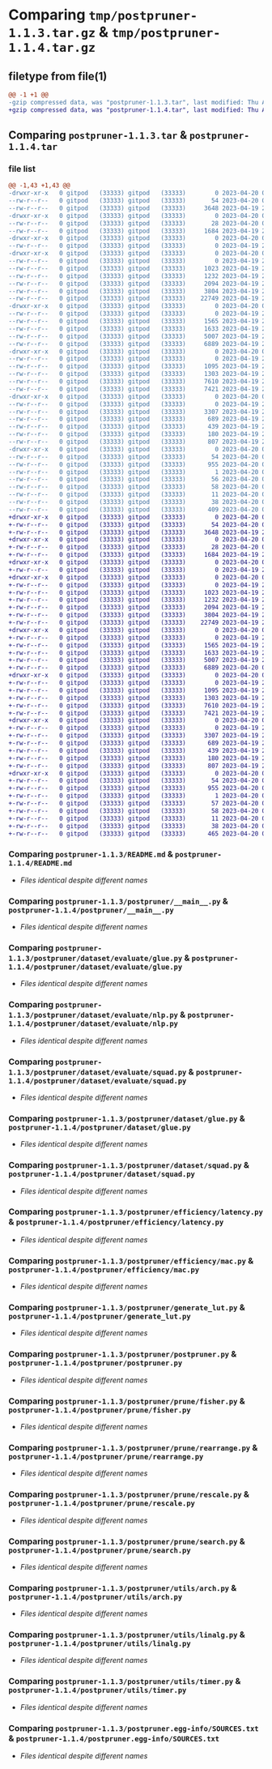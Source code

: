 # Comparing `tmp/postpruner-1.1.3.tar.gz` & `tmp/postpruner-1.1.4.tar.gz`

## filetype from file(1)

```diff
@@ -1 +1 @@
-gzip compressed data, was "postpruner-1.1.3.tar", last modified: Thu Apr 20 06:58:58 2023, max compression
+gzip compressed data, was "postpruner-1.1.4.tar", last modified: Thu Apr 20 07:14:45 2023, max compression
```

## Comparing `postpruner-1.1.3.tar` & `postpruner-1.1.4.tar`

### file list

```diff
@@ -1,43 +1,43 @@
-drwxr-xr-x   0 gitpod   (33333) gitpod   (33333)        0 2023-04-20 06:58:58.691128 postpruner-1.1.3/
--rw-r--r--   0 gitpod   (33333) gitpod   (33333)       54 2023-04-20 06:58:58.691128 postpruner-1.1.3/PKG-INFO
--rw-r--r--   0 gitpod   (33333) gitpod   (33333)     3648 2023-04-19 22:11:32.000000 postpruner-1.1.3/README.md
-drwxr-xr-x   0 gitpod   (33333) gitpod   (33333)        0 2023-04-20 06:58:58.687127 postpruner-1.1.3/postpruner/
--rw-r--r--   0 gitpod   (33333) gitpod   (33333)       28 2023-04-20 06:52:52.000000 postpruner-1.1.3/postpruner/__init__.py
--rw-r--r--   0 gitpod   (33333) gitpod   (33333)     1684 2023-04-19 23:43:36.000000 postpruner-1.1.3/postpruner/__main__.py
-drwxr-xr-x   0 gitpod   (33333) gitpod   (33333)        0 2023-04-20 06:58:58.687127 postpruner-1.1.3/postpruner/dataset/
--rw-r--r--   0 gitpod   (33333) gitpod   (33333)        0 2023-04-19 23:25:18.000000 postpruner-1.1.3/postpruner/dataset/__init__.py
-drwxr-xr-x   0 gitpod   (33333) gitpod   (33333)        0 2023-04-20 06:58:58.687127 postpruner-1.1.3/postpruner/dataset/evaluate/
--rw-r--r--   0 gitpod   (33333) gitpod   (33333)        0 2023-04-19 23:25:18.000000 postpruner-1.1.3/postpruner/dataset/evaluate/__init__.py
--rw-r--r--   0 gitpod   (33333) gitpod   (33333)     1023 2023-04-19 23:29:53.000000 postpruner-1.1.3/postpruner/dataset/evaluate/glue.py
--rw-r--r--   0 gitpod   (33333) gitpod   (33333)     1232 2023-04-19 23:31:54.000000 postpruner-1.1.3/postpruner/dataset/evaluate/nlp.py
--rw-r--r--   0 gitpod   (33333) gitpod   (33333)     2094 2023-04-19 23:29:53.000000 postpruner-1.1.3/postpruner/dataset/evaluate/squad.py
--rw-r--r--   0 gitpod   (33333) gitpod   (33333)     3804 2023-04-19 22:11:32.000000 postpruner-1.1.3/postpruner/dataset/glue.py
--rw-r--r--   0 gitpod   (33333) gitpod   (33333)    22749 2023-04-19 22:11:32.000000 postpruner-1.1.3/postpruner/dataset/squad.py
-drwxr-xr-x   0 gitpod   (33333) gitpod   (33333)        0 2023-04-20 06:58:58.687127 postpruner-1.1.3/postpruner/efficiency/
--rw-r--r--   0 gitpod   (33333) gitpod   (33333)        0 2023-04-19 23:25:18.000000 postpruner-1.1.3/postpruner/efficiency/__init__.py
--rw-r--r--   0 gitpod   (33333) gitpod   (33333)     1565 2023-04-19 22:11:32.000000 postpruner-1.1.3/postpruner/efficiency/latency.py
--rw-r--r--   0 gitpod   (33333) gitpod   (33333)     1633 2023-04-19 22:11:32.000000 postpruner-1.1.3/postpruner/efficiency/mac.py
--rw-r--r--   0 gitpod   (33333) gitpod   (33333)     5007 2023-04-19 23:29:53.000000 postpruner-1.1.3/postpruner/generate_lut.py
--rw-r--r--   0 gitpod   (33333) gitpod   (33333)     6889 2023-04-19 23:44:10.000000 postpruner-1.1.3/postpruner/postpruner.py
-drwxr-xr-x   0 gitpod   (33333) gitpod   (33333)        0 2023-04-20 06:58:58.691128 postpruner-1.1.3/postpruner/prune/
--rw-r--r--   0 gitpod   (33333) gitpod   (33333)        0 2023-04-19 23:25:18.000000 postpruner-1.1.3/postpruner/prune/__init__.py
--rw-r--r--   0 gitpod   (33333) gitpod   (33333)     1095 2023-04-19 23:29:53.000000 postpruner-1.1.3/postpruner/prune/fisher.py
--rw-r--r--   0 gitpod   (33333) gitpod   (33333)     1303 2023-04-19 22:11:32.000000 postpruner-1.1.3/postpruner/prune/rearrange.py
--rw-r--r--   0 gitpod   (33333) gitpod   (33333)     7610 2023-04-19 23:29:53.000000 postpruner-1.1.3/postpruner/prune/rescale.py
--rw-r--r--   0 gitpod   (33333) gitpod   (33333)     7421 2023-04-19 23:29:53.000000 postpruner-1.1.3/postpruner/prune/search.py
-drwxr-xr-x   0 gitpod   (33333) gitpod   (33333)        0 2023-04-20 06:58:58.691128 postpruner-1.1.3/postpruner/utils/
--rw-r--r--   0 gitpod   (33333) gitpod   (33333)        0 2023-04-19 23:25:18.000000 postpruner-1.1.3/postpruner/utils/__init__.py
--rw-r--r--   0 gitpod   (33333) gitpod   (33333)     3307 2023-04-19 22:11:32.000000 postpruner-1.1.3/postpruner/utils/arch.py
--rw-r--r--   0 gitpod   (33333) gitpod   (33333)      689 2023-04-19 22:11:32.000000 postpruner-1.1.3/postpruner/utils/linalg.py
--rw-r--r--   0 gitpod   (33333) gitpod   (33333)      439 2023-04-19 22:11:32.000000 postpruner-1.1.3/postpruner/utils/meter.py
--rw-r--r--   0 gitpod   (33333) gitpod   (33333)      180 2023-04-19 22:11:32.000000 postpruner-1.1.3/postpruner/utils/schedule.py
--rw-r--r--   0 gitpod   (33333) gitpod   (33333)      807 2023-04-19 22:11:32.000000 postpruner-1.1.3/postpruner/utils/timer.py
-drwxr-xr-x   0 gitpod   (33333) gitpod   (33333)        0 2023-04-20 06:58:58.687127 postpruner-1.1.3/postpruner.egg-info/
--rw-r--r--   0 gitpod   (33333) gitpod   (33333)       54 2023-04-20 06:58:58.000000 postpruner-1.1.3/postpruner.egg-info/PKG-INFO
--rw-r--r--   0 gitpod   (33333) gitpod   (33333)      955 2023-04-20 06:58:58.000000 postpruner-1.1.3/postpruner.egg-info/SOURCES.txt
--rw-r--r--   0 gitpod   (33333) gitpod   (33333)        1 2023-04-20 06:58:58.000000 postpruner-1.1.3/postpruner.egg-info/dependency_links.txt
--rw-r--r--   0 gitpod   (33333) gitpod   (33333)       56 2023-04-20 06:58:58.000000 postpruner-1.1.3/postpruner.egg-info/entry_points.txt
--rw-r--r--   0 gitpod   (33333) gitpod   (33333)       58 2023-04-20 06:58:58.000000 postpruner-1.1.3/postpruner.egg-info/requires.txt
--rw-r--r--   0 gitpod   (33333) gitpod   (33333)       11 2023-04-20 06:58:58.000000 postpruner-1.1.3/postpruner.egg-info/top_level.txt
--rw-r--r--   0 gitpod   (33333) gitpod   (33333)       38 2023-04-20 06:58:58.691128 postpruner-1.1.3/setup.cfg
--rw-r--r--   0 gitpod   (33333) gitpod   (33333)      409 2023-04-20 06:58:53.000000 postpruner-1.1.3/setup.py
+drwxr-xr-x   0 gitpod   (33333) gitpod   (33333)        0 2023-04-20 07:14:45.914296 postpruner-1.1.4/
+-rw-r--r--   0 gitpod   (33333) gitpod   (33333)       54 2023-04-20 07:14:45.914296 postpruner-1.1.4/PKG-INFO
+-rw-r--r--   0 gitpod   (33333) gitpod   (33333)     3648 2023-04-19 22:11:32.000000 postpruner-1.1.4/README.md
+drwxr-xr-x   0 gitpod   (33333) gitpod   (33333)        0 2023-04-20 07:14:45.906296 postpruner-1.1.4/postpruner/
+-rw-r--r--   0 gitpod   (33333) gitpod   (33333)       28 2023-04-20 07:08:02.000000 postpruner-1.1.4/postpruner/__init__.py
+-rw-r--r--   0 gitpod   (33333) gitpod   (33333)     1684 2023-04-19 23:43:36.000000 postpruner-1.1.4/postpruner/__main__.py
+drwxr-xr-x   0 gitpod   (33333) gitpod   (33333)        0 2023-04-20 07:14:45.910296 postpruner-1.1.4/postpruner/dataset/
+-rw-r--r--   0 gitpod   (33333) gitpod   (33333)        0 2023-04-19 23:25:18.000000 postpruner-1.1.4/postpruner/dataset/__init__.py
+drwxr-xr-x   0 gitpod   (33333) gitpod   (33333)        0 2023-04-20 07:14:45.910296 postpruner-1.1.4/postpruner/dataset/evaluate/
+-rw-r--r--   0 gitpod   (33333) gitpod   (33333)        0 2023-04-19 23:25:18.000000 postpruner-1.1.4/postpruner/dataset/evaluate/__init__.py
+-rw-r--r--   0 gitpod   (33333) gitpod   (33333)     1023 2023-04-19 23:29:53.000000 postpruner-1.1.4/postpruner/dataset/evaluate/glue.py
+-rw-r--r--   0 gitpod   (33333) gitpod   (33333)     1232 2023-04-19 23:31:54.000000 postpruner-1.1.4/postpruner/dataset/evaluate/nlp.py
+-rw-r--r--   0 gitpod   (33333) gitpod   (33333)     2094 2023-04-19 23:29:53.000000 postpruner-1.1.4/postpruner/dataset/evaluate/squad.py
+-rw-r--r--   0 gitpod   (33333) gitpod   (33333)     3804 2023-04-19 22:11:32.000000 postpruner-1.1.4/postpruner/dataset/glue.py
+-rw-r--r--   0 gitpod   (33333) gitpod   (33333)    22749 2023-04-19 22:11:32.000000 postpruner-1.1.4/postpruner/dataset/squad.py
+drwxr-xr-x   0 gitpod   (33333) gitpod   (33333)        0 2023-04-20 07:14:45.910296 postpruner-1.1.4/postpruner/efficiency/
+-rw-r--r--   0 gitpod   (33333) gitpod   (33333)        0 2023-04-19 23:25:18.000000 postpruner-1.1.4/postpruner/efficiency/__init__.py
+-rw-r--r--   0 gitpod   (33333) gitpod   (33333)     1565 2023-04-19 22:11:32.000000 postpruner-1.1.4/postpruner/efficiency/latency.py
+-rw-r--r--   0 gitpod   (33333) gitpod   (33333)     1633 2023-04-19 22:11:32.000000 postpruner-1.1.4/postpruner/efficiency/mac.py
+-rw-r--r--   0 gitpod   (33333) gitpod   (33333)     5007 2023-04-19 23:29:53.000000 postpruner-1.1.4/postpruner/generate_lut.py
+-rw-r--r--   0 gitpod   (33333) gitpod   (33333)     6889 2023-04-20 07:04:03.000000 postpruner-1.1.4/postpruner/postpruner.py
+drwxr-xr-x   0 gitpod   (33333) gitpod   (33333)        0 2023-04-20 07:14:45.914296 postpruner-1.1.4/postpruner/prune/
+-rw-r--r--   0 gitpod   (33333) gitpod   (33333)        0 2023-04-19 23:25:18.000000 postpruner-1.1.4/postpruner/prune/__init__.py
+-rw-r--r--   0 gitpod   (33333) gitpod   (33333)     1095 2023-04-19 23:29:53.000000 postpruner-1.1.4/postpruner/prune/fisher.py
+-rw-r--r--   0 gitpod   (33333) gitpod   (33333)     1303 2023-04-19 22:11:32.000000 postpruner-1.1.4/postpruner/prune/rearrange.py
+-rw-r--r--   0 gitpod   (33333) gitpod   (33333)     7610 2023-04-19 23:29:53.000000 postpruner-1.1.4/postpruner/prune/rescale.py
+-rw-r--r--   0 gitpod   (33333) gitpod   (33333)     7421 2023-04-19 23:29:53.000000 postpruner-1.1.4/postpruner/prune/search.py
+drwxr-xr-x   0 gitpod   (33333) gitpod   (33333)        0 2023-04-20 07:14:45.914296 postpruner-1.1.4/postpruner/utils/
+-rw-r--r--   0 gitpod   (33333) gitpod   (33333)        0 2023-04-19 23:25:18.000000 postpruner-1.1.4/postpruner/utils/__init__.py
+-rw-r--r--   0 gitpod   (33333) gitpod   (33333)     3307 2023-04-19 22:11:32.000000 postpruner-1.1.4/postpruner/utils/arch.py
+-rw-r--r--   0 gitpod   (33333) gitpod   (33333)      689 2023-04-19 22:11:32.000000 postpruner-1.1.4/postpruner/utils/linalg.py
+-rw-r--r--   0 gitpod   (33333) gitpod   (33333)      439 2023-04-19 22:11:32.000000 postpruner-1.1.4/postpruner/utils/meter.py
+-rw-r--r--   0 gitpod   (33333) gitpod   (33333)      180 2023-04-19 22:11:32.000000 postpruner-1.1.4/postpruner/utils/schedule.py
+-rw-r--r--   0 gitpod   (33333) gitpod   (33333)      807 2023-04-19 22:11:32.000000 postpruner-1.1.4/postpruner/utils/timer.py
+drwxr-xr-x   0 gitpod   (33333) gitpod   (33333)        0 2023-04-20 07:14:45.906296 postpruner-1.1.4/postpruner.egg-info/
+-rw-r--r--   0 gitpod   (33333) gitpod   (33333)       54 2023-04-20 07:14:45.000000 postpruner-1.1.4/postpruner.egg-info/PKG-INFO
+-rw-r--r--   0 gitpod   (33333) gitpod   (33333)      955 2023-04-20 07:14:45.000000 postpruner-1.1.4/postpruner.egg-info/SOURCES.txt
+-rw-r--r--   0 gitpod   (33333) gitpod   (33333)        1 2023-04-20 07:14:45.000000 postpruner-1.1.4/postpruner.egg-info/dependency_links.txt
+-rw-r--r--   0 gitpod   (33333) gitpod   (33333)       57 2023-04-20 07:14:45.000000 postpruner-1.1.4/postpruner.egg-info/entry_points.txt
+-rw-r--r--   0 gitpod   (33333) gitpod   (33333)       58 2023-04-20 07:14:45.000000 postpruner-1.1.4/postpruner.egg-info/requires.txt
+-rw-r--r--   0 gitpod   (33333) gitpod   (33333)       11 2023-04-20 07:14:45.000000 postpruner-1.1.4/postpruner.egg-info/top_level.txt
+-rw-r--r--   0 gitpod   (33333) gitpod   (33333)       38 2023-04-20 07:14:45.914296 postpruner-1.1.4/setup.cfg
+-rw-r--r--   0 gitpod   (33333) gitpod   (33333)      465 2023-04-20 07:14:44.000000 postpruner-1.1.4/setup.py
```

### Comparing `postpruner-1.1.3/README.md` & `postpruner-1.1.4/README.md`

 * *Files identical despite different names*

### Comparing `postpruner-1.1.3/postpruner/__main__.py` & `postpruner-1.1.4/postpruner/__main__.py`

 * *Files identical despite different names*

### Comparing `postpruner-1.1.3/postpruner/dataset/evaluate/glue.py` & `postpruner-1.1.4/postpruner/dataset/evaluate/glue.py`

 * *Files identical despite different names*

### Comparing `postpruner-1.1.3/postpruner/dataset/evaluate/nlp.py` & `postpruner-1.1.4/postpruner/dataset/evaluate/nlp.py`

 * *Files identical despite different names*

### Comparing `postpruner-1.1.3/postpruner/dataset/evaluate/squad.py` & `postpruner-1.1.4/postpruner/dataset/evaluate/squad.py`

 * *Files identical despite different names*

### Comparing `postpruner-1.1.3/postpruner/dataset/glue.py` & `postpruner-1.1.4/postpruner/dataset/glue.py`

 * *Files identical despite different names*

### Comparing `postpruner-1.1.3/postpruner/dataset/squad.py` & `postpruner-1.1.4/postpruner/dataset/squad.py`

 * *Files identical despite different names*

### Comparing `postpruner-1.1.3/postpruner/efficiency/latency.py` & `postpruner-1.1.4/postpruner/efficiency/latency.py`

 * *Files identical despite different names*

### Comparing `postpruner-1.1.3/postpruner/efficiency/mac.py` & `postpruner-1.1.4/postpruner/efficiency/mac.py`

 * *Files identical despite different names*

### Comparing `postpruner-1.1.3/postpruner/generate_lut.py` & `postpruner-1.1.4/postpruner/generate_lut.py`

 * *Files identical despite different names*

### Comparing `postpruner-1.1.3/postpruner/postpruner.py` & `postpruner-1.1.4/postpruner/postpruner.py`

 * *Files identical despite different names*

### Comparing `postpruner-1.1.3/postpruner/prune/fisher.py` & `postpruner-1.1.4/postpruner/prune/fisher.py`

 * *Files identical despite different names*

### Comparing `postpruner-1.1.3/postpruner/prune/rearrange.py` & `postpruner-1.1.4/postpruner/prune/rearrange.py`

 * *Files identical despite different names*

### Comparing `postpruner-1.1.3/postpruner/prune/rescale.py` & `postpruner-1.1.4/postpruner/prune/rescale.py`

 * *Files identical despite different names*

### Comparing `postpruner-1.1.3/postpruner/prune/search.py` & `postpruner-1.1.4/postpruner/prune/search.py`

 * *Files identical despite different names*

### Comparing `postpruner-1.1.3/postpruner/utils/arch.py` & `postpruner-1.1.4/postpruner/utils/arch.py`

 * *Files identical despite different names*

### Comparing `postpruner-1.1.3/postpruner/utils/linalg.py` & `postpruner-1.1.4/postpruner/utils/linalg.py`

 * *Files identical despite different names*

### Comparing `postpruner-1.1.3/postpruner/utils/timer.py` & `postpruner-1.1.4/postpruner/utils/timer.py`

 * *Files identical despite different names*

### Comparing `postpruner-1.1.3/postpruner.egg-info/SOURCES.txt` & `postpruner-1.1.4/postpruner.egg-info/SOURCES.txt`

 * *Files identical despite different names*

